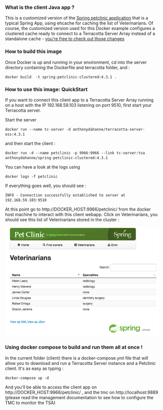 ### What is the client Java app ?

This is a customized version of the [Spring petclinic application](https://github.com/spring-projects/spring-petclinic) that is a typical Spring App, using ehcache for caching the list of Veterinarians.
Of course, the customized version used for this Docker example configures a clustered cache ready to connect to a Terracotta Server Array instead of a standalone cache - [you're free to check out those changes](https://github.com/anthonydahanne/spring-petclinic/commit/a1bc1da33de0a9e55a47cc5b8a830d9719f49ef5)

### How to build this image

Once Docker  is up and running in your environment, cd into the server directory containing the Dockerfile and terracotta folder, and :

    docker build  -t spring-petclinic-clustered:4.3.1 .

### How to use this image: QuickStart

If you want to connect this client app to a Terracotta Server Array running on a host with the IP 192.168.59.103 listening on port 9510, first start your Terracotta server.

Start the server

    docker run --name tc-server -d anthonydahanne/terracotta-server-oss:4.3.1

and then start the client :

    docker run -d --name petclinic -p 9966:9966 --link tc-server:tsa anthonydahanne/spring-petclinic-clustered:4.3.1


You can have a look at the logs using

    docker logs -f petclinic

If everything goes well, you should see :

    INFO - Connection successfully established to server at 192.168.59.103:9510

At this point go to http://DOCKER_HOST:9966/petclinic/ from the docker host machine to interact with this client webapp.
Click on Veterinarians, you should see this list of Veterinarians stored in the cluster :

![Spring pet clinic list of Veterinarians](images/vets.png)

### Using docker compose to build and run them all at once !

In the current folder (client) there is a docker-compose.yml file that will allow you to download and run a Terracotta Server instance and a Petclinic client.
It's as easy as typing :

    docker-compose up -d

And you'll be able to access the client app on http://DOCKER_HOST:9966/petclinic/ , and the tmc on http://localhost:9889 (please read the management documentation to see how to configure the TMC to monitor the TSA)
